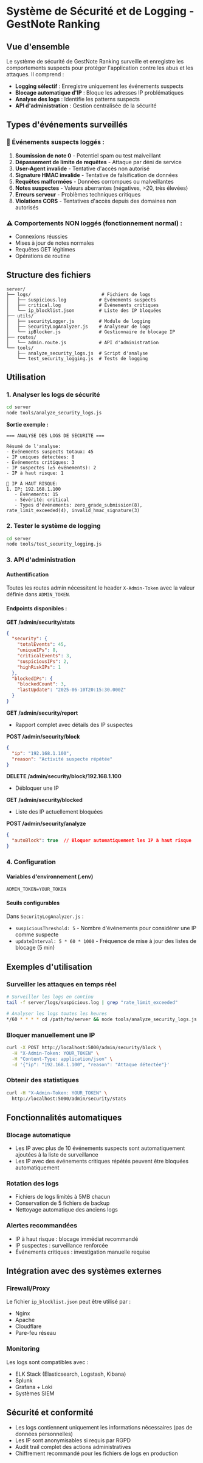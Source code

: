 # Système de Sécurité et de Logging - GestNote Ranking

## Vue d'ensemble

Le système de sécurité de GestNote Ranking surveille et enregistre les comportements suspects pour protéger l'application contre les abus et les attaques. Il comprend :

- **Logging sélectif** : Enregistre uniquement les événements suspects
- **Blocage automatique d'IP** : Bloque les adresses IP problématiques
- **Analyse des logs** : Identifie les patterns suspects
- **API d'administration** : Gestion centralisée de la sécurité

## Types d'événements surveillés

### 🚨 Événements suspects loggés :

1. **Soumission de note 0** - Potentiel spam ou test malveillant
2. **Dépassement de limite de requêtes** - Attaque par déni de service
3. **User-Agent invalide** - Tentative d'accès non autorisé
4. **Signature HMAC invalide** - Tentative de falsification de données
5. **Requêtes malformées** - Données corrompues ou malveillantes
6. **Notes suspectes** - Valeurs aberrantes (négatives, >20, très élevées)
7. **Erreurs serveur** - Problèmes techniques critiques
8. **Violations CORS** - Tentatives d'accès depuis des domaines non autorisés

### ⚠️ Comportements NON loggés (fonctionnement normal) :

- Connexions réussies
- Mises à jour de notes normales
- Requêtes GET légitimes
- Opérations de routine

## Structure des fichiers

```
server/
├── logs/                          # Fichiers de logs
│   ├── suspicious.log            # Événements suspects
│   ├── critical.log              # Événements critiques
│   └── ip_blocklist.json         # Liste des IP bloquées
├── utils/
│   ├── securityLogger.js         # Module de logging
│   ├── SecurityLogAnalyzer.js    # Analyseur de logs
│   └── ipBlocker.js              # Gestionnaire de blocage IP
├── routes/
│   └── admin.route.js            # API d'administration
└── tools/
    ├── analyze_security_logs.js  # Script d'analyse
    └── test_security_logging.js  # Tests de logging
```

## Utilisation

### 1. Analyser les logs de sécurité

```bash
cd server
node tools/analyze_security_logs.js
```

**Sortie exemple :**
```
=== ANALYSE DES LOGS DE SÉCURITÉ ===

Résumé de l'analyse:
- Événements suspects totaux: 45
- IP uniques détectées: 8
- Événements critiques: 3
- IP suspectes (≥5 événements): 2
- IP à haut risque: 1

🚨 IP À HAUT RISQUE:
1. IP: 192.168.1.100
   - Événements: 15
   - Sévérité: critical
   - Types d'événements: zero_grade_submission(8), rate_limit_exceeded(4), invalid_hmac_signature(3)
```

### 2. Tester le système de logging

```bash
cd server
node tools/test_security_logging.js
```

### 3. API d'administration

#### Authentification
Toutes les routes admin nécessitent le header `X-Admin-Token` avec la valeur définie dans `ADMIN_TOKEN`.

#### Endpoints disponibles :

**GET /admin/security/stats**
```json
{
  "security": {
    "totalEvents": 45,
    "uniqueIPs": 8,
    "criticalEvents": 3,
    "suspiciousIPs": 2,
    "highRiskIPs": 1
  },
  "blockedIPs": {
    "blockedCount": 3,
    "lastUpdate": "2025-06-10T20:15:30.000Z"
  }
}
```

**GET /admin/security/report**
- Rapport complet avec détails des IP suspectes

**POST /admin/security/block**
```json
{
  "ip": "192.168.1.100",
  "reason": "Activité suspecte répétée"
}
```

**DELETE /admin/security/block/192.168.1.100**
- Débloquer une IP

**GET /admin/security/blocked**
- Liste des IP actuellement bloquées

**POST /admin/security/analyze**
```json
{
  "autoBlock": true  // Bloquer automatiquement les IP à haut risque
}
```

### 4. Configuration

#### Variables d'environnement (.env)
```
ADMIN_TOKEN=YOUR_TOKEN
```

#### Seuils configurables

Dans `SecurityLogAnalyzer.js` :
- `suspiciousThreshold: 5` - Nombre d'événements pour considérer une IP comme suspecte
- `updateInterval: 5 * 60 * 1000` - Fréquence de mise à jour des listes de blocage (5 min)

## Exemples d'utilisation

### Surveiller les attaques en temps réel

```bash
# Surveiller les logs en continu
tail -f server/logs/suspicious.log | grep "rate_limit_exceeded"

# Analyser les logs toutes les heures
*/60 * * * * cd /path/to/server && node tools/analyze_security_logs.js
```

### Bloquer manuellement une IP

```bash
curl -X POST http://localhost:5000/admin/security/block \
  -H "X-Admin-Token: YOUR_TOKEN" \
  -H "Content-Type: application/json" \
  -d '{"ip": "192.168.1.100", "reason": "Attaque détectée"}'
```

### Obtenir des statistiques

```bash
curl -H "X-Admin-Token: YOUR_TOKEN" \
  http://localhost:5000/admin/security/stats
```

## Fonctionnalités automatiques

### Blocage automatique
- Les IP avec plus de 10 événements suspects sont automatiquement ajoutées à la liste de surveillance
- Les IP avec des événements critiques répétés peuvent être bloquées automatiquement

### Rotation des logs
- Fichiers de logs limités à 5MB chacun
- Conservation de 5 fichiers de backup
- Nettoyage automatique des anciens logs

### Alertes recommandées
- IP à haut risque : blocage immédiat recommandé
- IP suspectes : surveillance renforcée
- Événements critiques : investigation manuelle requise

## Intégration avec des systèmes externes

### Firewall/Proxy
Le fichier `ip_blocklist.json` peut être utilisé par :
- Nginx
- Apache
- Cloudflare
- Pare-feu réseau

### Monitoring
Les logs sont compatibles avec :
- ELK Stack (Elasticsearch, Logstash, Kibana)
- Splunk
- Grafana + Loki
- Systèmes SIEM

## Sécurité et conformité

- Les logs contiennent uniquement les informations nécessaires (pas de données personnelles)
- Les IP sont anonymisables si requis par RGPD
- Audit trail complet des actions administratives
- Chiffrement recommandé pour les fichiers de logs en production
